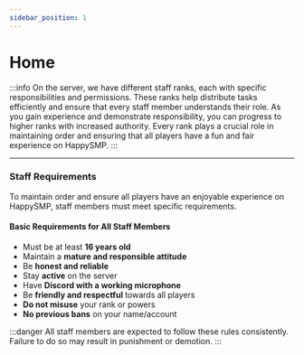 ```yaml
---
sidebar_position: 1
---
```


# Home


:::info
On the server, we have different staff ranks, each with specific responsibilities and permissions. These ranks help distribute tasks efficiently and ensure that every staff member understands their role. As you gain experience and demonstrate responsibility, you can progress to higher ranks with increased authority. Every rank plays a crucial role in maintaining order and ensuring that all players have a fun and fair experience on HappySMP.
:::

---

### Staff Requirements

To maintain order and ensure all players have an enjoyable experience on HappySMP, staff members must meet specific requirements.

#### Basic Requirements for All Staff Members

* Must be at least **16 years old**
* Maintain a **mature and responsible attitude**
* Be **honest and reliable**
* Stay **active** on the server
* Have **Discord with a working microphone**
* Be **friendly and respectful** towards all players
* **Do not misuse** your rank or powers
* **No previous bans** on your name/account

:::danger
All staff members are expected to follow these rules consistently. Failure to do so may result in punishment or demotion.
:::
